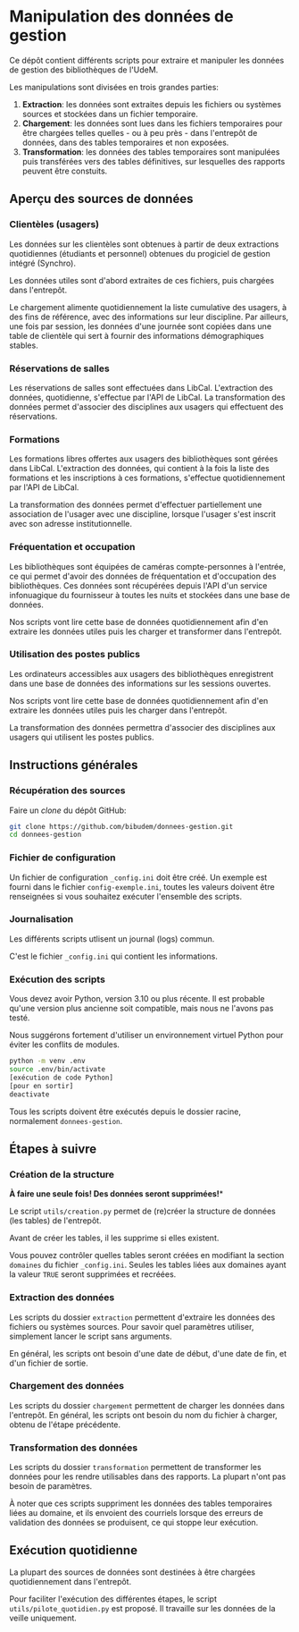 # Manipulation des données de gestion

Ce dépôt contient différents scripts pour extraire et manipuler les données de gestion des bibliothèques de l'UdeM.

Les manipulations sont divisées en trois grandes parties:

1. **Extraction**: les données sont extraites depuis les fichiers ou systèmes sources et stockées dans un fichier temporaire.
2. **Chargement**: les données sont lues dans les fichiers temporaires pour être chargées telles quelles - ou à peu près - dans l'entrepôt de données, dans des tables temporaires et non exposées.
3. **Transformation**: les données des tables temporaires sont manipulées puis transférées vers des tables définitives, sur lesquelles des rapports peuvent être constuits.

## Aperçu des sources de données

### Clientèles (usagers)

Les données sur les clientèles sont obtenues à partir de deux extractions quotidiennes (étudiants et personnel) obtenues du progiciel de gestion intégré (Synchro).

Les données utiles sont d'abord extraites de ces fichiers, puis chargées dans l'entrepôt.

Le chargement alimente quotidiennement la liste cumulative des usagers, à des fins de référence, avec des informations sur leur discipline. Par ailleurs, une fois par session, les données d'une journée sont copiées dans une table de clientèle qui sert à fournir des informations démographiques stables.

### Réservations de salles

Les réservations de salles sont effectuées dans LibCal. L'extraction des données, quotidienne, s'effectue par l'API de LibCal. La transformation des données permet d'associer des disciplines aux usagers qui effectuent des réservations.

### Formations

Les formations libres offertes aux usagers des bibliothèques sont gérées dans LibCal. L'extraction des données, qui contient à la fois la liste des formations et les inscriptions à ces formations, s'effectue quotidiennement par l'API de LibCal.

La transformation des données permet d'effectuer partiellement une association de l'usager avec une discipline, lorsque l'usager s'est inscrit avec son adresse institutionnelle.

### Fréquentation et occupation

Les bibliothèques sont équipées de caméras compte-personnes à l'entrée, ce qui permet d'avoir des données de fréquentation et d'occupation des bibliothèques. Ces données sont récupérées depuis l'API d'un service infonuagique du fournisseur à toutes les nuits et stockées dans une base de données.

Nos scripts vont lire cette base de données quotidiennement afin d'en extraire les données utiles puis les charger et transformer dans l'entrepôt.

### Utilisation des postes publics

Les ordinateurs accessibles aux usagers des bibliothèques enregistrent dans une base de données des informations sur les sessions ouvertes.

Nos scripts vont lire cette base de données quotidiennement afin d'en extraire les données utiles puis les charger dans l'entrepôt.

La transformation des données permettra d'associer des disciplines aux usagers qui utilisent les postes publics.

## Instructions générales

### Récupération des sources

Faire un *clone* du dépôt GitHub:

```bash
git clone https://github.com/bibudem/donnees-gestion.git
cd donnees-gestion
```

### Fichier de configuration

Un fichier de configuration `_config.ini` doit être créé. Un exemple est fourni dans le fichier `config-exemple.ini`, toutes les valeurs doivent être renseignées si vous souhaitez exécuter l'ensemble des scripts.

### Journalisation

Les différents scripts utlisent un journal (logs) commun.

C'est le fichier `_config.ini` qui contient les informations.

### Exécution des scripts

Vous devez avoir Python, version 3.10 ou plus récente. Il est probable qu'une version plus ancienne soit compatible, mais nous ne l'avons pas testé.

Nous suggérons fortement d'utiliser un environnement virtuel Python pour éviter les conflits de modules.

```bash
python -m venv .env
source .env/bin/activate
[exécution de code Python]
[pour en sortir]
deactivate
```

Tous les scripts doivent être exécutés depuis le dossier racine, normalement `donnees-gestion`.

## Étapes à suivre

### Création de la structure

**À faire une seule fois! Des données seront supprimées!***

Le script `utils/creation.py` permet de (re)créer la structure de données (les tables) de l'entrepôt.

Avant de créer les tables, il les supprime si elles existent.

Vous pouvez contrôler quelles tables seront créées en modifiant la section `domaines` du fichier `_config.ini`. Seules les tables liées aux domaines ayant la valeur `TRUE` seront supprimées et recréées.

### Extraction des données

Les scripts du dossier `extraction` permettent d'extraire les données des fichiers ou systèmes sources. Pour savoir quel paramètres utiliser, simplement lancer le script sans arguments.

En général, les scripts ont besoin d'une date de début, d'une date de fin, et d'un fichier de sortie.

### Chargement des données

Les scripts du dossier `chargement` permettent de charger les données dans l'entrepôt. En général, les scripts ont besoin du nom du fichier à charger, obtenu de l'étape précédente.

### Transformation des données

Les scripts du dossier `transformation` permettent de transformer les données pour les rendre utilisables dans des rapports. La plupart n'ont pas besoin de paramètres.

À noter que ces scripts suppriment les données des tables temporaires liées au domaine, et ils envoient des courriels lorsque des erreurs de validation des données se produisent, ce qui stoppe leur exécution.

## Exécution quotidienne

La plupart des sources de données sont destinées à être chargées quotidiennement dans l'entrepôt.

Pour faciliter l'exécution des différentes étapes, le script `utils/pilote_quotidien.py` est proposé. Il travaille sur les données de la veille uniquement.

